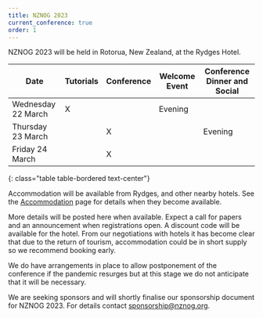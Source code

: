 ```yaml
---
title: NZNOG 2023
current_conference: true
order: 1
---
```


NZNOG 2023 will be held in Rotorua, New Zealand, at the Rydges Hotel.

| Date | Tutorials | Conference | Welcome Event | Conference Dinner and Social |
| --- | --- | --- | --- | --- |
| Wednesday 22 March | X |  | Evening  |  |
| Thursday 23 March |  | X  |  | Evening |
| Friday 24 March |  | X  |  |  |
{: class="table table-bordered text-center"}

Accommodation will be available from Rydges, and other nearby hotels. See the [Accommodation](nznog-2023/nznog-2023-accommodation.html) page for details when they become available.

More details will be posted here when available. Expect a call for papers and an announcement when registrations open. A discount code will be available for the hotel. From our negotiations with hotels it has become clear that due to the return of tourism, accommodation could be in short supply so we recommend booking early.

We do have arrangements in place to allow postponement of the conference if the pandemic resurges but at this stage we do not anticipate that it will be necessary.

We are seeking sponsors and will shortly finalise our sponsorship document for NZNOG 2023. For details contact sponsorship@nznog.org.

